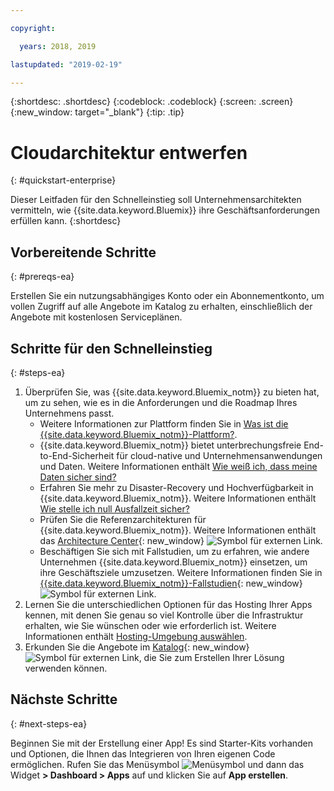 ```yaml
---

copyright:

  years: 2018, 2019

lastupdated: "2019-02-19"

---
```


{:shortdesc: .shortdesc}
{:codeblock: .codeblock}
{:screen: .screen}
{:new_window: target="_blank"}
{:tip: .tip}

# Cloudarchitektur entwerfen
{: #quickstart-enterprise}

Dieser Leitfaden für den Schnelleinstieg soll Unternehmensarchitekten vermitteln, wie {{site.data.keyword.Bluemix}} ihre Geschäftsanforderungen erfüllen kann. 
{:shortdesc}

## Vorbereitende Schritte
{: #prereqs-ea}

Erstellen Sie ein nutzungsabhängiges Konto oder ein Abonnementkonto, um vollen Zugriff auf alle Angebote im Katalog zu erhalten, einschließlich der Angebote mit kostenlosen Serviceplänen. 

## Schritte für den Schnelleinstieg
{: #steps-ea}

1. Überprüfen Sie, was {{site.data.keyword.Bluemix_notm}} zu bieten hat, um zu sehen, wie es in die Anforderungen und die Roadmap Ihres Unternehmens passt. 
    * Weitere Informationen zur Plattform finden Sie in [Was ist die {{site.data.keyword.Bluemix_notm}}-Plattform?](/docs/overview?topic=overview-whatis-platform).
    * {{site.data.keyword.Bluemix_notm}} bietet unterbrechungsfreie End-to-End-Sicherheit für cloud-native und Unternehmensanwendungen und Daten. Weitere Informationen enthält [Wie weiß ich, dass meine Daten sicher sind?](/docs/overview?topic=overview-security) 
    * Erfahren Sie mehr zu Disaster-Recovery und Hochverfügbarkeit in {{site.data.keyword.Bluemix_notm}}. Weitere Informationen enthält [Wie stelle ich null Ausfallzeit sicher?](/docs/overview?topic=overview-zero-downtime)
    * Prüfen Sie die Referenzarchitekturen für {{site.data.keyword.Bluemix_notm}}. Weitere Informationen enthält das [Architecture Center](https://www.ibm.com/cloud/garage/architectures){: new_window} ![Symbol für externen Link](../icons/launch-glyph.svg). 
    * Beschäftigen Sie sich mit Fallstudien, um zu erfahren, wie andere Unternehmen {{site.data.keyword.Bluemix_notm}} einsetzen, um ihre Geschäftsziele umzusetzen. Weitere Informationen finden Sie in [{{site.data.keyword.Bluemix_notm}}-Fallstudien](https://www.ibm.com/cloud-computing/bluemix/case-studies){: new_window} ![Symbol für externen Link](../icons/launch-glyph.svg). 
2. Lernen Sie die unterschiedlichen Optionen für das Hosting Ihrer Apps kennen, mit denen Sie genau so viel Kontrolle über die Infrastruktur erhalten, wie Sie wünschen oder wie erforderlich ist. Weitere Informationen enthält [Hosting-Umgebung auswählen](/docs/overview?topic=overview-whatis-platform#choose-compute).
3. Erkunden Sie die Angebote im [Katalog](https://cloud.ibm.com/catalog){: new_window} ![Symbol für externen Link](../icons/launch-glyph.svg), die Sie zum Erstellen Ihrer Lösung verwenden können.

## Nächste Schritte
{: #next-steps-ea}

Beginnen Sie mit der Erstellung einer App! Es sind Starter-Kits vorhanden und Optionen, die Ihnen das Integrieren von Ihren eigenen Code ermöglichen. Rufen Sie das Menüsymbol ![Menüsymbol](../icons/icon_hamburger.svg) und dann das Widget **> Dashboard > Apps** auf und klicken Sie auf **App erstellen**.

